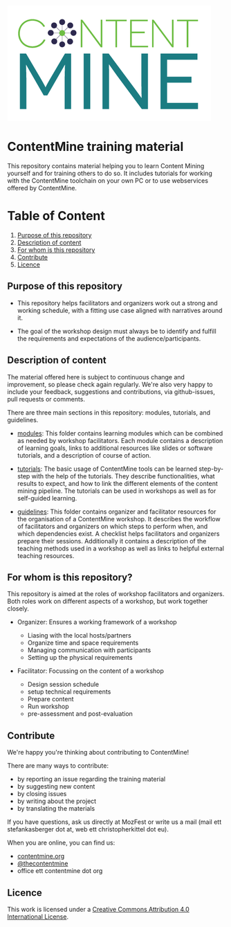 ![ContentMine logo](https://github.com/ContentMine/assets/blob/master/png/Content_mine(small).png)


# ContentMine training material

This repository contains material helping you to learn Content Mining yourself and for training others to do so. It includes tutorials for working with the ContentMine toolchain on your own PC or to use webservices offered by ContentMine.


# Table of Content

1. [Purpose of this repository](#purpose-of-this-repository)
1. [Description of content](#description-of-content)
1. [For whom is this repository](#for-whom-is-this-repository)
1. [Contribute](#contribute)
1. [Licence](#licence)

## Purpose of this repository

* This repository helps facilitators and organizers work out a strong and working schedule, with a fitting use case aligned with narratives around it.

* The goal of the workshop design must always be to identify and fulfill the requirements and expectations of the audience/participants.

## Description of content

The material offered here is subject to continuous change and improvement, so please check again regularly. We're also very happy to include your feedback, suggestions and contributions, via github-issues, pull requests or comments.

There are three main sections in this repository: modules, tutorials, and guidelines.

* [modules](modules): This folder contains learning modules which can be combined as needed by workshop facilitators.
Each module contains a description of learning goals, links to additional resources like slides or software tutorials, and a description of course of action.

* [tutorials](tutorials): The basic usage of ContentMine tools can be learned step-by-step with the help of the tutorials. They describe functionalities, what results to expect, and how to link the different elements of the content mining pipeline. The tutorials can be used in workshops as well as for self-guided learning.

* [guidelines](guidelines): This folder contains organizer and facilitator resources for the organisation of a ContentMine workshop. It describes the workflow of facilitators and organizers on which steps to perform when, and which dependencies exist. A checklist helps facilitators and organizers prepare their sessions. Additionally it contains a description of the teaching methods used in a workshop as well as links to helpful external teaching resources.


## For whom is this repository?

This repository is aimed at the roles of workshop facilitators and organizers. Both roles work on different aspects of a workshop, but work together closely.

* Organizer: Ensures a working framework of a workshop
  * Liasing with the local hosts/partners
  * Organize time and space requirements
  * Managing communication with participants
  * Setting up the physical requirements

* Facilitator: Focussing on the content of a workshop
  * Design session schedule
  * setup technical requirements
  * Prepare content 
  * Run workshop
  * pre-assessment and post-evaluation


## Contribute

We're happy you're thinking about contributing to ContentMine!

There are many ways to contribute:
- by reporting an issue regarding the training material
- by suggesting new content
- by closing issues
- by writing about the project
- by translating the materials

If you have questions, ask us directly at MozFest or write us a mail (mail ett stefankasberger dot at, web ett christopherkittel dot eu).

When you are online, you can find us:
- [contentmine.org](http://contentmine.org)
- [@thecontentmine](http://twitter.com/thecontentmine)
- office ett contentmine dot org

## Licence

This work is licensed under a [Creative Commons Attribution 4.0 International License](http://creativecommons.org/licenses/by/4.0/). 